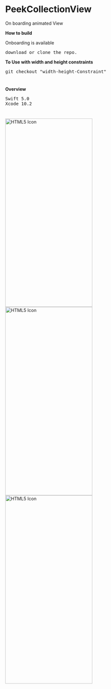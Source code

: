 # PeekCollectionView
On boarding animated View

<b>How to build</b>
<p>Onboarding is available</p>
<pre>
download or clone the repo.
</pre>

<b>To Use with width and height constraints</b>
<pre>
git checkout "width-height-Constraint"
</pre>

<h1></h1>

<b>Overview</b>
<pre>
Swift 5.0
Xcode 10.2
</pre>

<h1></h1>

<h1></h1>


<img src="https://github.com/obadasemary/PeekCollectionView/blob/master/Simulator%20Screen%20Shot%20-%20iPhone%20Xs%20Max%20-%202019-07-17%20at%2018.51.58.png" alt="HTML5 Icon" width="276" height="598"><img src="https://github.com/obadasemary/PeekCollectionView/blob/master/Simulator%20Screen%20Shot%20-%20iPhone%20Xs%20Max%20-%202019-07-17%20at%2018.52.03.png" alt="HTML5 Icon" width="276" height="598"><img src="https://github.com/obadasemary/PeekCollectionView/blob/master/Simulator%20Screen%20Shot%20-%20iPhone%20Xs%20Max%20-%202019-07-17%20at%2018.52.10.png" alt="HTML5 Icon" width="276" height="598">

